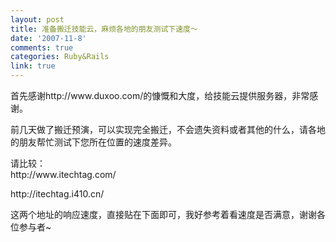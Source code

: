 ```yaml
---
layout: post
title: 准备搬迁技能云，麻烦各地的朋友测试下速度～
date: '2007-11-8'
comments: true
categories: Ruby&Rails
link: true
---
```

<p>首先感谢http://www.duxoo.com/的慷慨和大度，给技能云提供服务器，非常感谢。</p>
<p>前几天做了搬迁预演，可以实现完全搬迁，不会遗失资料或者其他的什么，请各地的朋友帮忙测试下您所在位置的速度差异。</p>
<p>请比较：<br />
http://www.itechtag.com/</p>
<p>http://itechtag.i410.cn/</p>
<p>这两个地址的响应速度，直接贴在下面即可，我好参考着看速度是否满意，谢谢各位参与者~</p>
